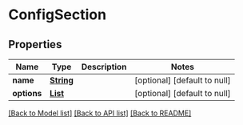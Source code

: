 # ConfigSection
## Properties

Name | Type | Description | Notes
------------ | ------------- | ------------- | -------------
**name** | [**String**](string.md) |  | [optional] [default to null]
**options** | [**List**](ConfigOption.md) |  | [optional] [default to null]

[[Back to Model list]](../README.md#documentation-for-models) [[Back to API list]](../README.md#documentation-for-api-endpoints) [[Back to README]](../README.md)

